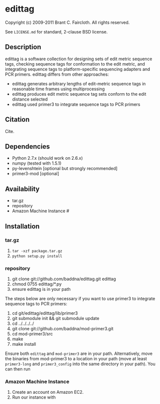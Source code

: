 # edittag

Copyright (c) 2009-2011 Brant C. Faircloth.
All rights reserved.

See `LICENSE.md` for standard, 2-clause BSD license.

## Description

edittag is a software collection for designing sets of edit metric sequence tags, checking sequence tags for conformation to the edit metric, and integrating sequence tags to platform-specific sequencing adapters and PCR primers.  edittag differs from other approaches:

 * edittag generates arbitrary lengths of edit-metric sequence tags in reasonable time frames using multiprocessing
 * edittag produces edit metric sequence tag sets conform to the edit distance selected
 * edittag used primer3 to integrate sequence tags to PCR primers

## Citation

Cite.

## Dependencies

 * Python 2.7.x (should work on 2.6.x)
 * numpy (tested with 1.5.1)
 * py-levenshtein [optional but strongly recommended]
 * primer3-mod [optional]

## Availability

 * tar.gz
 * repository
 * Amazon Machine Instance #

## Installation

### tar.gz

 1. `tar -xzf package.tar.gz`
 1. `python setup.py install`

### repository

 1. git clone git://github.com/baddna/edittag.git edittag
 1. chmod 0755 edittag/*.py
 1. ensure edittag is in your path

The steps below are only necessary if you want to use primer3 to integrate sequence tags to PCR primers:

 1. cd git/edittag/edittag/lib/primer3
 1. git submodule init && git submodule update
 1. cd ../../../../
 1. git clone git://github.com/baddna/mod-primer3.git
 1. cd mod-primer3/src
 1. make
 1. make install
 
Ensure both `edittag` and `mod-primer3` are in your path.  Alternatively, move the binaries from mod-primer3 to a location in your path (move at least `primer3-long` and `primer3_config` into the same directory in your path).  You can then run

### Amazon Machine Instance

 1. Create an account on Amazon EC2.  
 1. Run our instance with
 